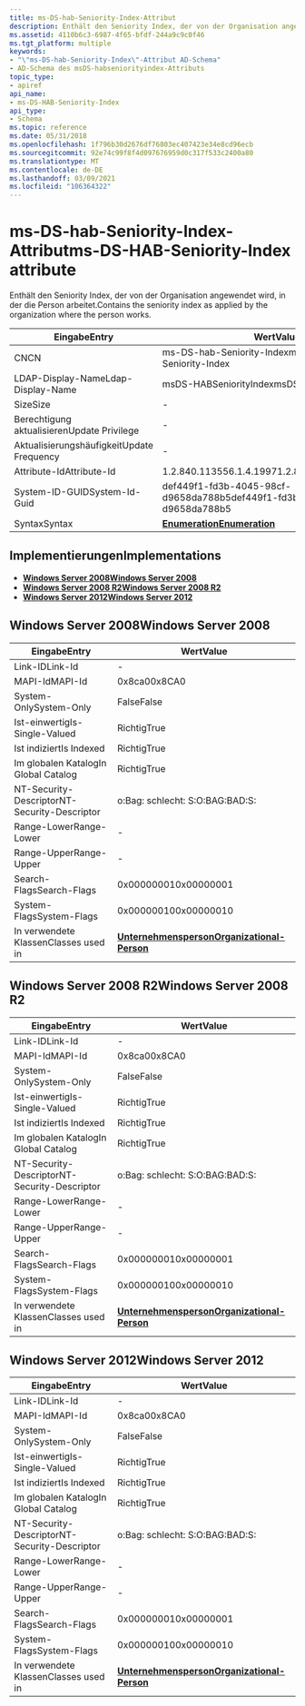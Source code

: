 ```yaml
---
title: ms-DS-hab-Seniority-Index-Attribut
description: Enthält den Seniority Index, der von der Organisation angewendet wird, in der die Person arbeitet. | ms-DS-hab-Seniority-Index-Attribut
ms.assetid: 4110b6c3-6987-4f65-bfdf-244a9c9c0f46
ms.tgt_platform: multiple
keywords:
- "\"ms-DS-hab-Seniority-Index\"-Attribut AD-Schema"
- AD-Schema des msDS-habseniorityindex-Attributs
topic_type:
- apiref
api_name:
- ms-DS-HAB-Seniority-Index
api_type:
- Schema
ms.topic: reference
ms.date: 05/31/2018
ms.openlocfilehash: 1f796b30d2676df76803ec407423e34e8cd96ecb
ms.sourcegitcommit: 92e74c99f8f4d097676959d0c317f533c2400a80
ms.translationtype: MT
ms.contentlocale: de-DE
ms.lasthandoff: 03/09/2021
ms.locfileid: "106364322"
---
```

# <a name="ms-ds-hab-seniority-index-attribute"></a><span data-ttu-id="41cf5-106">ms-DS-hab-Seniority-Index-Attribut</span><span class="sxs-lookup"><span data-stu-id="41cf5-106">ms-DS-HAB-Seniority-Index attribute</span></span>

<span data-ttu-id="41cf5-107">Enthält den Seniority Index, der von der Organisation angewendet wird, in der die Person arbeitet.</span><span class="sxs-lookup"><span data-stu-id="41cf5-107">Contains the seniority index as applied by the organization where the person works.</span></span>



| <span data-ttu-id="41cf5-108">Eingabe</span><span class="sxs-lookup"><span data-stu-id="41cf5-108">Entry</span></span> | <span data-ttu-id="41cf5-109">Wert</span><span class="sxs-lookup"><span data-stu-id="41cf5-109">Value</span></span> |
|-------------------|--------------------------------------|
| <span data-ttu-id="41cf5-110">CN</span><span class="sxs-lookup"><span data-stu-id="41cf5-110">CN</span></span>                | <span data-ttu-id="41cf5-111">ms-DS-hab-Seniority-Index</span><span class="sxs-lookup"><span data-stu-id="41cf5-111">ms-DS-HAB-Seniority-Index</span></span>            |
| <span data-ttu-id="41cf5-112">LDAP-Display-Name</span><span class="sxs-lookup"><span data-stu-id="41cf5-112">Ldap-Display-Name</span></span> | <span data-ttu-id="41cf5-113">msDS-HABSeniorityIndex</span><span class="sxs-lookup"><span data-stu-id="41cf5-113">msDS-HABSeniorityIndex</span></span>               |
| <span data-ttu-id="41cf5-114">Size</span><span class="sxs-lookup"><span data-stu-id="41cf5-114">Size</span></span>              | \-                                   |
| <span data-ttu-id="41cf5-115">Berechtigung aktualisieren</span><span class="sxs-lookup"><span data-stu-id="41cf5-115">Update Privilege</span></span>  | \-                                   |
| <span data-ttu-id="41cf5-116">Aktualisierungshäufigkeit</span><span class="sxs-lookup"><span data-stu-id="41cf5-116">Update Frequency</span></span>  | \-                                   |
| <span data-ttu-id="41cf5-117">Attribute-Id</span><span class="sxs-lookup"><span data-stu-id="41cf5-117">Attribute-Id</span></span>      | <span data-ttu-id="41cf5-118">1.2.840.113556.1.4.1997</span><span class="sxs-lookup"><span data-stu-id="41cf5-118">1.2.840.113556.1.4.1997</span></span>              |
| <span data-ttu-id="41cf5-119">System-ID-GUID</span><span class="sxs-lookup"><span data-stu-id="41cf5-119">System-Id-Guid</span></span>    | <span data-ttu-id="41cf5-120">def449f1-fd3b-4045-98cf-d9658da788b5</span><span class="sxs-lookup"><span data-stu-id="41cf5-120">def449f1-fd3b-4045-98cf-d9658da788b5</span></span> |
| <span data-ttu-id="41cf5-121">Syntax</span><span class="sxs-lookup"><span data-stu-id="41cf5-121">Syntax</span></span>            | [<span data-ttu-id="41cf5-122">**Enumeration**</span><span class="sxs-lookup"><span data-stu-id="41cf5-122">**Enumeration**</span></span>](s-enumeration.md) |



## <a name="implementations"></a><span data-ttu-id="41cf5-123">Implementierungen</span><span class="sxs-lookup"><span data-stu-id="41cf5-123">Implementations</span></span>

-   [<span data-ttu-id="41cf5-124">**Windows Server 2008**</span><span class="sxs-lookup"><span data-stu-id="41cf5-124">**Windows Server 2008**</span></span>](#windows-server-2008)
-   [<span data-ttu-id="41cf5-125">**Windows Server 2008 R2**</span><span class="sxs-lookup"><span data-stu-id="41cf5-125">**Windows Server 2008 R2**</span></span>](#windows-server-2008-r2)
-   [<span data-ttu-id="41cf5-126">**Windows Server 2012**</span><span class="sxs-lookup"><span data-stu-id="41cf5-126">**Windows Server 2012**</span></span>](#windows-server-2012)

## <a name="windows-server-2008"></a><span data-ttu-id="41cf5-127">Windows Server 2008</span><span class="sxs-lookup"><span data-stu-id="41cf5-127">Windows Server 2008</span></span>



| <span data-ttu-id="41cf5-128">Eingabe</span><span class="sxs-lookup"><span data-stu-id="41cf5-128">Entry</span></span> | <span data-ttu-id="41cf5-129">Wert</span><span class="sxs-lookup"><span data-stu-id="41cf5-129">Value</span></span> |
|------------------------|--------------------------------------------------------------------|
| <span data-ttu-id="41cf5-130">Link-ID</span><span class="sxs-lookup"><span data-stu-id="41cf5-130">Link-Id</span></span>                | \-                                                                 |
| <span data-ttu-id="41cf5-131">MAPI-Id</span><span class="sxs-lookup"><span data-stu-id="41cf5-131">MAPI-Id</span></span>                | <span data-ttu-id="41cf5-132">0x8ca0</span><span class="sxs-lookup"><span data-stu-id="41cf5-132">0x8CA0</span></span>                                                             |
| <span data-ttu-id="41cf5-133">System-Only</span><span class="sxs-lookup"><span data-stu-id="41cf5-133">System-Only</span></span>            | <span data-ttu-id="41cf5-134">False</span><span class="sxs-lookup"><span data-stu-id="41cf5-134">False</span></span>                                                              |
| <span data-ttu-id="41cf5-135">Ist-einwertig</span><span class="sxs-lookup"><span data-stu-id="41cf5-135">Is-Single-Valued</span></span>       | <span data-ttu-id="41cf5-136">Richtig</span><span class="sxs-lookup"><span data-stu-id="41cf5-136">True</span></span>                                                               |
| <span data-ttu-id="41cf5-137">Ist indiziert</span><span class="sxs-lookup"><span data-stu-id="41cf5-137">Is Indexed</span></span>             | <span data-ttu-id="41cf5-138">Richtig</span><span class="sxs-lookup"><span data-stu-id="41cf5-138">True</span></span>                                                               |
| <span data-ttu-id="41cf5-139">Im globalen Katalog</span><span class="sxs-lookup"><span data-stu-id="41cf5-139">In Global Catalog</span></span>      | <span data-ttu-id="41cf5-140">Richtig</span><span class="sxs-lookup"><span data-stu-id="41cf5-140">True</span></span>                                                               |
| <span data-ttu-id="41cf5-141">NT-Security-Descriptor</span><span class="sxs-lookup"><span data-stu-id="41cf5-141">NT-Security-Descriptor</span></span> | <span data-ttu-id="41cf5-142">o:Bag: schlecht: S:</span><span class="sxs-lookup"><span data-stu-id="41cf5-142">O:BAG:BAD:S:</span></span>                                                       |
| <span data-ttu-id="41cf5-143">Range-Lower</span><span class="sxs-lookup"><span data-stu-id="41cf5-143">Range-Lower</span></span>            | \-                                                                 |
| <span data-ttu-id="41cf5-144">Range-Upper</span><span class="sxs-lookup"><span data-stu-id="41cf5-144">Range-Upper</span></span>            | \-                                                                 |
| <span data-ttu-id="41cf5-145">Search-Flags</span><span class="sxs-lookup"><span data-stu-id="41cf5-145">Search-Flags</span></span>           | <span data-ttu-id="41cf5-146">0x00000001</span><span class="sxs-lookup"><span data-stu-id="41cf5-146">0x00000001</span></span>                                                         |
| <span data-ttu-id="41cf5-147">System-Flags</span><span class="sxs-lookup"><span data-stu-id="41cf5-147">System-Flags</span></span>           | <span data-ttu-id="41cf5-148">0x00000010</span><span class="sxs-lookup"><span data-stu-id="41cf5-148">0x00000010</span></span>                                                         |
| <span data-ttu-id="41cf5-149">In verwendete Klassen</span><span class="sxs-lookup"><span data-stu-id="41cf5-149">Classes used in</span></span>        | [<span data-ttu-id="41cf5-150">**Unternehmensperson**</span><span class="sxs-lookup"><span data-stu-id="41cf5-150">**Organizational-Person**</span></span>](c-organizationalperson.md)<br/> |



## <a name="windows-server-2008-r2"></a><span data-ttu-id="41cf5-151">Windows Server 2008 R2</span><span class="sxs-lookup"><span data-stu-id="41cf5-151">Windows Server 2008 R2</span></span>



| <span data-ttu-id="41cf5-152">Eingabe</span><span class="sxs-lookup"><span data-stu-id="41cf5-152">Entry</span></span> | <span data-ttu-id="41cf5-153">Wert</span><span class="sxs-lookup"><span data-stu-id="41cf5-153">Value</span></span> |
|------------------------|--------------------------------------------------------------------|
| <span data-ttu-id="41cf5-154">Link-ID</span><span class="sxs-lookup"><span data-stu-id="41cf5-154">Link-Id</span></span>                | \-                                                                 |
| <span data-ttu-id="41cf5-155">MAPI-Id</span><span class="sxs-lookup"><span data-stu-id="41cf5-155">MAPI-Id</span></span>                | <span data-ttu-id="41cf5-156">0x8ca0</span><span class="sxs-lookup"><span data-stu-id="41cf5-156">0x8CA0</span></span>                                                             |
| <span data-ttu-id="41cf5-157">System-Only</span><span class="sxs-lookup"><span data-stu-id="41cf5-157">System-Only</span></span>            | <span data-ttu-id="41cf5-158">False</span><span class="sxs-lookup"><span data-stu-id="41cf5-158">False</span></span>                                                              |
| <span data-ttu-id="41cf5-159">Ist-einwertig</span><span class="sxs-lookup"><span data-stu-id="41cf5-159">Is-Single-Valued</span></span>       | <span data-ttu-id="41cf5-160">Richtig</span><span class="sxs-lookup"><span data-stu-id="41cf5-160">True</span></span>                                                               |
| <span data-ttu-id="41cf5-161">Ist indiziert</span><span class="sxs-lookup"><span data-stu-id="41cf5-161">Is Indexed</span></span>             | <span data-ttu-id="41cf5-162">Richtig</span><span class="sxs-lookup"><span data-stu-id="41cf5-162">True</span></span>                                                               |
| <span data-ttu-id="41cf5-163">Im globalen Katalog</span><span class="sxs-lookup"><span data-stu-id="41cf5-163">In Global Catalog</span></span>      | <span data-ttu-id="41cf5-164">Richtig</span><span class="sxs-lookup"><span data-stu-id="41cf5-164">True</span></span>                                                               |
| <span data-ttu-id="41cf5-165">NT-Security-Descriptor</span><span class="sxs-lookup"><span data-stu-id="41cf5-165">NT-Security-Descriptor</span></span> | <span data-ttu-id="41cf5-166">o:Bag: schlecht: S:</span><span class="sxs-lookup"><span data-stu-id="41cf5-166">O:BAG:BAD:S:</span></span>                                                       |
| <span data-ttu-id="41cf5-167">Range-Lower</span><span class="sxs-lookup"><span data-stu-id="41cf5-167">Range-Lower</span></span>            | \-                                                                 |
| <span data-ttu-id="41cf5-168">Range-Upper</span><span class="sxs-lookup"><span data-stu-id="41cf5-168">Range-Upper</span></span>            | \-                                                                 |
| <span data-ttu-id="41cf5-169">Search-Flags</span><span class="sxs-lookup"><span data-stu-id="41cf5-169">Search-Flags</span></span>           | <span data-ttu-id="41cf5-170">0x00000001</span><span class="sxs-lookup"><span data-stu-id="41cf5-170">0x00000001</span></span>                                                         |
| <span data-ttu-id="41cf5-171">System-Flags</span><span class="sxs-lookup"><span data-stu-id="41cf5-171">System-Flags</span></span>           | <span data-ttu-id="41cf5-172">0x00000010</span><span class="sxs-lookup"><span data-stu-id="41cf5-172">0x00000010</span></span>                                                         |
| <span data-ttu-id="41cf5-173">In verwendete Klassen</span><span class="sxs-lookup"><span data-stu-id="41cf5-173">Classes used in</span></span>        | [<span data-ttu-id="41cf5-174">**Unternehmensperson**</span><span class="sxs-lookup"><span data-stu-id="41cf5-174">**Organizational-Person**</span></span>](c-organizationalperson.md)<br/> |



## <a name="windows-server-2012"></a><span data-ttu-id="41cf5-175">Windows Server 2012</span><span class="sxs-lookup"><span data-stu-id="41cf5-175">Windows Server 2012</span></span>



| <span data-ttu-id="41cf5-176">Eingabe</span><span class="sxs-lookup"><span data-stu-id="41cf5-176">Entry</span></span> | <span data-ttu-id="41cf5-177">Wert</span><span class="sxs-lookup"><span data-stu-id="41cf5-177">Value</span></span> |
|------------------------|--------------------------------------------------------------------|
| <span data-ttu-id="41cf5-178">Link-ID</span><span class="sxs-lookup"><span data-stu-id="41cf5-178">Link-Id</span></span>                | \-                                                                 |
| <span data-ttu-id="41cf5-179">MAPI-Id</span><span class="sxs-lookup"><span data-stu-id="41cf5-179">MAPI-Id</span></span>                | <span data-ttu-id="41cf5-180">0x8ca0</span><span class="sxs-lookup"><span data-stu-id="41cf5-180">0x8CA0</span></span>                                                             |
| <span data-ttu-id="41cf5-181">System-Only</span><span class="sxs-lookup"><span data-stu-id="41cf5-181">System-Only</span></span>            | <span data-ttu-id="41cf5-182">False</span><span class="sxs-lookup"><span data-stu-id="41cf5-182">False</span></span>                                                              |
| <span data-ttu-id="41cf5-183">Ist-einwertig</span><span class="sxs-lookup"><span data-stu-id="41cf5-183">Is-Single-Valued</span></span>       | <span data-ttu-id="41cf5-184">Richtig</span><span class="sxs-lookup"><span data-stu-id="41cf5-184">True</span></span>                                                               |
| <span data-ttu-id="41cf5-185">Ist indiziert</span><span class="sxs-lookup"><span data-stu-id="41cf5-185">Is Indexed</span></span>             | <span data-ttu-id="41cf5-186">Richtig</span><span class="sxs-lookup"><span data-stu-id="41cf5-186">True</span></span>                                                               |
| <span data-ttu-id="41cf5-187">Im globalen Katalog</span><span class="sxs-lookup"><span data-stu-id="41cf5-187">In Global Catalog</span></span>      | <span data-ttu-id="41cf5-188">Richtig</span><span class="sxs-lookup"><span data-stu-id="41cf5-188">True</span></span>                                                               |
| <span data-ttu-id="41cf5-189">NT-Security-Descriptor</span><span class="sxs-lookup"><span data-stu-id="41cf5-189">NT-Security-Descriptor</span></span> | <span data-ttu-id="41cf5-190">o:Bag: schlecht: S:</span><span class="sxs-lookup"><span data-stu-id="41cf5-190">O:BAG:BAD:S:</span></span>                                                       |
| <span data-ttu-id="41cf5-191">Range-Lower</span><span class="sxs-lookup"><span data-stu-id="41cf5-191">Range-Lower</span></span>            | \-                                                                 |
| <span data-ttu-id="41cf5-192">Range-Upper</span><span class="sxs-lookup"><span data-stu-id="41cf5-192">Range-Upper</span></span>            | \-                                                                 |
| <span data-ttu-id="41cf5-193">Search-Flags</span><span class="sxs-lookup"><span data-stu-id="41cf5-193">Search-Flags</span></span>           | <span data-ttu-id="41cf5-194">0x00000001</span><span class="sxs-lookup"><span data-stu-id="41cf5-194">0x00000001</span></span>                                                         |
| <span data-ttu-id="41cf5-195">System-Flags</span><span class="sxs-lookup"><span data-stu-id="41cf5-195">System-Flags</span></span>           | <span data-ttu-id="41cf5-196">0x00000010</span><span class="sxs-lookup"><span data-stu-id="41cf5-196">0x00000010</span></span>                                                         |
| <span data-ttu-id="41cf5-197">In verwendete Klassen</span><span class="sxs-lookup"><span data-stu-id="41cf5-197">Classes used in</span></span>        | [<span data-ttu-id="41cf5-198">**Unternehmensperson**</span><span class="sxs-lookup"><span data-stu-id="41cf5-198">**Organizational-Person**</span></span>](c-organizationalperson.md)<br/> |



 

 





